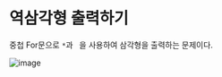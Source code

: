 # 역삼각형 출력하기
중첩 For문으로 `*`과 ` `을 사용하여 삼각형을 출력하는 문제이다.

![image](https://user-images.githubusercontent.com/103479942/165121950-d7dcf2ab-a909-4886-9381-91103242516a.png)
